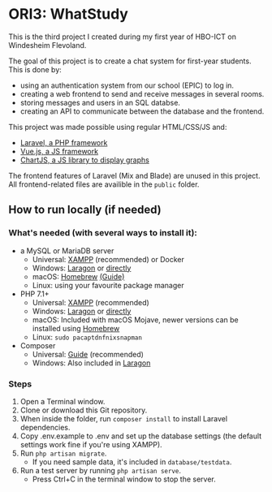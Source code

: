 # ORI3: WhatStudy #

This is the third project I created during my first year of HBO-ICT on Windesheim Flevoland.

The goal of this project is to create a chat system for first-year students. This is done by:
- using an authentication system from our school (EPIC) to log in.
- creating a web frontend to send and receive messages in several rooms.
- storing messages and users in an SQL databse.
- creating an API to communicate between the database and the frontend.

This project was made possible using regular HTML/CSS/JS and:
- [Laravel, a PHP framework](https://laravel.com/)
- [Vue.js, a JS framework](https://vuejs.org/)
- [ChartJS, a JS library to display graphs](https://www.chartjs.org/)

The frontend features of Laravel (Mix and Blade) are unused in this project. All frontend-related files are availible in the `public` folder.

## How to run locally (if needed)
### What's needed (with several ways to install it):
- a MySQL or MariaDB server
  - Universal: [XAMPP](https://www.apachefriends.org/index.html) (recommended) or Docker
  - Windows: [Laragon](https://laragon.org/) or [directly](https://downloads.mariadb.org/)
  - macOS: [Homebrew](https://brew.sh) [(Guide)](https://mariadb.com/kb/en/library/installing-mariadb-on-macos-using-homebrew/)
  - Linux: using your favourite package manager
- PHP 7.1+
  - Universal: [XAMPP](https://www.apachefriends.org/index.html) (recommended)
  - Windows: [Laragon](https://laragon.org/) or [directly](https://windows.php.net/)
  - macOS: Included with macOS Mojave, newer versions can be installed using [Homebrew](https://brew.sh)
  - Linux: `sudo pacaptdnfnixsnapman`
- Composer
  - Universal: [Guide](https://getcomposer.org/doc/00-intro.md) (recommended)
  - Windows: Also included in [Laragon](https://laragon.org/)

### Steps
1. Open a Terminal window.
2. Clone or download this Git repository.
3. When inside the folder, run `composer install` to install Laravel dependencies.
4. Copy .env.example to .env and set up the database settings (the default settings work fine if you're using XAMPP).
5. Run `php artisan migrate`.
    - If you need sample data, it's included in `database/testdata`.
6. Run a test server by running `php artisan serve`.
    - Press Ctrl+C in the terminal window to stop the server.